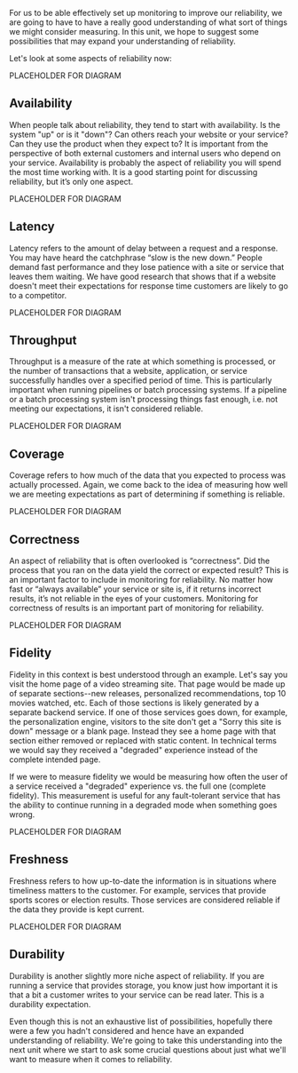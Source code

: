 For us to be able effectively set up monitoring to improve our reliability,
we are going to have to have a really good understanding of what sort of
things we might consider measuring. In this unit, we hope to suggest some
possibilities that may expand your understanding of reliability.

Let's look at some aspects of reliability now:

PLACEHOLDER FOR DIAGRAM

## Availability

When people talk about reliability, they tend to start with availability.
Is the system "up" or is it "down"? Can others reach your website or your
service? Can they use the product when they expect to? It is important from
the perspective of both external customers and internal users who depend on
your service. Availability is probably the aspect of reliability you will
spend the most time working with. It is a good starting point for
discussing reliability, but it’s only one aspect.

PLACEHOLDER FOR DIAGRAM

## Latency

Latency refers to the amount of delay between a request and a response. You
may have heard the catchphrase “slow is the new down.” People demand fast
performance and they lose patience with a site or service that leaves them
waiting. We have good research that shows that if a website doesn't meet
their expectations for response time customers are likely to go to a
competitor.

PLACEHOLDER FOR DIAGRAM

## Throughput

Throughput is a measure of the rate at which something is processed, or the
number of transactions that a website, application, or service successfully
handles over a specified period of time. This is particularly important
when running pipelines or batch processing systems. If a pipeline or a
batch processing system isn't processing things fast enough, i.e. not
meeting our expectations, it isn't considered reliable.

PLACEHOLDER FOR DIAGRAM

## Coverage

Coverage refers to how much of the data that you expected to process was
actually processed. Again, we come back to the idea of measuring how well
we are meeting expectations as part of determining if something is
reliable.

PLACEHOLDER FOR DIAGRAM

## Correctness

An aspect of reliability that is often overlooked is “correctness”. Did the
process that you ran on the data yield the correct or expected result? This
is an important factor to include in monitoring for reliability. No matter
how fast or “always available” your service or site is, if it returns
incorrect results, it’s not reliable in the eyes of your customers.
Monitoring for correctness of results is an important part of monitoring
for reliability.

PLACEHOLDER FOR DIAGRAM

## Fidelity

Fidelity in this context is best understood through an example. Let's say
you visit the home page of a video streaming site. That page would be made
up of separate sections--new releases, personalized recommendations, top 10
movies watched, etc. Each of those sections is likely generated by a
separate backend service. If one of those services goes down, for example,
the personalization engine, visitors to the site don't get a "Sorry this
site is down" message or a blank page. Instead they see a home page with
that section either removed or replaced with static content. In technical
terms we would say they received a "degraded" experience instead of the
complete intended page.

If we were to measure fidelity we would be measuring how often the user of
a service received a "degraded" experience vs. the full one (complete
fidelity). This measurement is useful for any fault-tolerant service that
has the ability to continue running in a degraded mode when something goes
wrong.

PLACEHOLDER FOR DIAGRAM

## Freshness

Freshness refers to how up-to-date the information is in situations where
timeliness matters to the customer. For example, services that provide
sports scores or election results. Those services are considered reliable
if the data they provide is kept current.

PLACEHOLDER FOR DIAGRAM

## Durability

Durability is another slightly more niche aspect of reliability. If you are
running a service that provides storage, you know just how important it is
that a bit a customer writes to your service can be read later. This is a
durability expectation.

Even though this is not an exhaustive list of possibilities, hopefully
there were a few you hadn't considered and hence have an expanded
understanding of reliability. We're going to take this understanding into
the next unit where we start to ask some crucial questions about just what
we'll want to measure when it comes to reliability.
